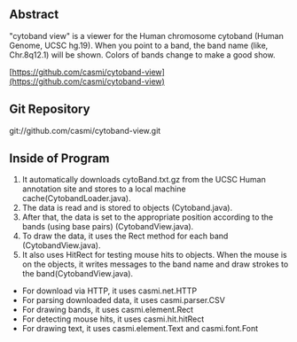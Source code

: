 ## Abstract

"cytoband view" is a viewer for the Human chromosome cytoband (Human Genome, UCSC hg.19). When you point to a band, the band name (like, Chr.8q12.1) will be shown. Colors of bands change to make a good show.

[https://github.com/casmi/cytoband-view](https://github.com/casmi/cytoband-view)

## Git Repository

git://github.com/casmi/cytoband-view.git


## Inside of Program

 1. It automatically downloads cytoBand.txt.gz from the UCSC Human annotation site and stores to a local machine cache(CytobandLoader.java).
 2. The data is read and is stored to objects (Cytoband.java).
 3. After that, the data is set to the appropriate position according to the bands (using base pairs) (CytobandView.java).
 4. To draw the data, it uses the Rect method for each band (CytobandView.java).
 5. It also uses HitRect for testing mouse hits to objects. When the mouse is on the objects, it writes messages to the band name and draw strokes to the band(CytobandView.java).

 - For download via HTTP, it uses casmi.net.HTTP
 - For parsing downloaded data, it uses casmi.parser.CSV
 - For drawing bands, it uses casmi.element.Rect
 - For detecting mouse hits, it uses casmi.hit.hitRect
 - For drawing text, it uses casmi.element.Text and casmi.font.Font
